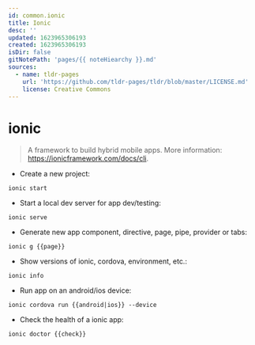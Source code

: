```yaml
---
id: common.ionic
title: Ionic
desc: ''
updated: 1623965306193
created: 1623965306193
isDir: false
gitNotePath: 'pages/{{ noteHiearchy }}.md'
sources:
  - name: tldr-pages
    url: 'https://github.com/tldr-pages/tldr/blob/master/LICENSE.md'
    license: Creative Commons
---
```

# ionic

> A framework to build hybrid mobile apps.
> More information: <https://ionicframework.com/docs/cli>.

- Create a new project:

`ionic start`

- Start a local dev server for app dev/testing:

`ionic serve`

- Generate new app component, directive, page, pipe, provider or tabs:

`ionic g {{page}}`

- Show versions of ionic, cordova, environment, etc.:

`ionic info`

- Run app on an android/ios device:

`ionic cordova run {{android|ios}} --device`

- Check the health of a ionic app:

`ionic doctor {{check}}`

